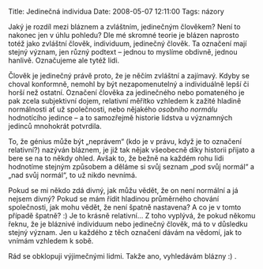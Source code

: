 Title: Jedinečná individua
Date: 2008-05-07 12:11:00
Tags: názory

Jaký je rozdíl mezi bláznem a zvláštním, jedinečným člověkem? Není to nakonec jen v úhlu pohledu? Dle mé skromné teorie je blázen naprosto totéž jako zvláštní člověk, individuum, jedinečný člověk. Ta označení mají stejný význam, jen různý podtext – jednou to myslíme obdivně, jednou hanlivě. Označujeme ale tytéž lidi.

Člověk je jedinečný právě proto, že je něčím zvláštní a zajímavý. Kdyby se choval konformně, nemohl by být nezapomenutelný a individuálně lepší či horší než ostatní. Označení člověka za jedinečného nebo pomateného je pak zcela subjektivní dojem, relativní měřítko vzhledem k zažité hladině normálnosti ať už společnosti, nebo nějakého *osobního normálu* hodnotícího jedince – a to samozřejmě historie lidstva u významných jedinců mnohokrát potvrdila.

To, že génius může být „neprávem“ (kdo je v právu, když je to označení relativní?) nazýván bláznem, je již tak nějak všeobecně díky historii přijato a bere se na to někdy ohled. Avšak to, že bežně na každém rohu lidi hodnotíme stejným způsobem a děláme si svůj seznam „pod svůj normál“ a „nad svůj normál“, to už nikdo nevnímá.

Pokud se mi někdo zdá divný, jak můžu vědět, že on není normální a já nejsem divný? Pokud se mám řídit hladinou průměrného chování společnosti, jak mohu vědět, že není špatně nastavena? A co je v tomto případě špatně? :) Je to krásně relativní… Z toho vyplývá, že pokud někomu řeknu, že je bláznivé individuum nebo jedinečný člověk, má to v důsledku stejný význam. Jen u každého z těch označení dávám na vědomí, jak to vnímám vzhledem k sobě.

Rád se obklopuji výjimečnými lidmi. Takže ano, vyhledávám blázny
:) .